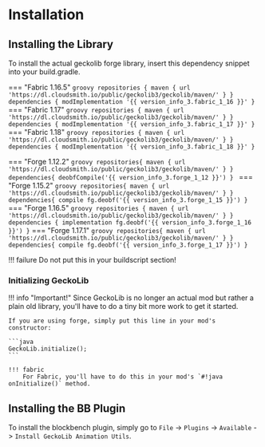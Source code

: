 # Installation
## Installing the Library
To install the actual geckolib forge library, insert this dependency snippet into your build.gradle. 

=== "Fabric 1.16.5"
    ```groovy
    repositories {
        maven { url 'https://dl.cloudsmith.io/public/geckolib3/geckolib/maven/' }
    }
    dependencies {
        modImplementation '{{ version_info_3.fabric_1_16 }}'
    }
    ```
=== "Fabric 1.17"
    ```groovy
    repositories {
        maven { url 'https://dl.cloudsmith.io/public/geckolib3/geckolib/maven/' }
    }
    dependencies {
        modImplementation '{{ version_info_3.fabric_1_17 }}'
    }
    ```
=== "Fabric 1.18"
    ```groovy
    repositories {
        maven { url 'https://dl.cloudsmith.io/public/geckolib3/geckolib/maven/' }
    }
    dependencies {
        modImplementation '{{ version_info_3.fabric_1_18 }}'
    }
    ```
    
    
=== "Forge 1.12.2"
    ```groovy
    repositories{
        maven { url 'https://dl.cloudsmith.io/public/geckolib3/geckolib/maven/' }
    }
    dependencies{
        deobfCompile('{{ version_info_3.forge_1_12 }}')
    }
    ```
=== "Forge 1.15.2"
    ```groovy
    repositories{
        maven { url 'https://dl.cloudsmith.io/public/geckolib3/geckolib/maven/' }
    }
    dependencies{
        compile fg.deobf('{{ version_info_3.forge_1_15 }}')
    }
    ```
=== "Forge 1.16.5"
    ``` groovy
    repositories {
        maven { url 'https://dl.cloudsmith.io/public/geckolib3/geckolib/maven/' }
    }
    dependencies {
        implementation fg.deobf('{{ version_info_3.forge_1_16 }}')
    }
    ```
=== "Forge 1.17.1"
    ```groovy
    repositories{
        maven { url 'https://dl.cloudsmith.io/public/geckolib3/geckolib/maven/' }
    }
    dependencies{
        compile fg.deobf('{{ version_info_3.forge_1_17 }}')
    }
    ```

!!! failure
    Do not put this in your buildscript section!
    
### Initializing GeckoLib

!!! info "Important!"
    Since GeckoLib is no longer an actual mod but rather a plain old library, you'll have to do a tiny bit more work to get it started.
    
    If you are using forge, simply put this line in your mod's constructor:
    
    ```java
    GeckoLib.initialize();
    ```
       
    !!! fabric
        For Fabric, you'll have to do this in your mod's `#!java onInitialize()` method.

## Installing the BB Plugin
To install the blockbench plugin, simply go to `File` -> `Plugins` -> `Available` -> `Install GeckoLib Animation Utils`.
